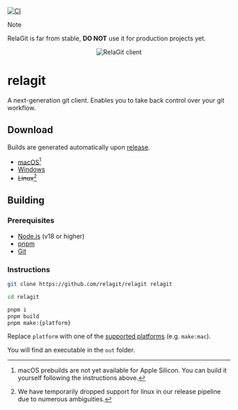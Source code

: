 [![CI](https://github.com/relagit/relagit/actions/workflows/ci.yml/badge.svg)](https://github.com/relagit/relagit/actions/workflows/ci.yml)

> [!NOTE]
> RelaGit is far from stable, **DO NOT** use it for production projects yet.

<div align="center">
	<picture>
	  <source media="(prefers-color-scheme: dark)" srcset="https://rela.dev/assets/projects/client-dark.png#">
	  <source media="(prefers-color-scheme: light)" srcset="https://rela.dev/assets/projects/client-light.png#">
	  <img alt="RelaGit client" src="https://rela.dev/assets/projects/client-dark.png#">
	</picture>
</div>

# relagit

A next-generation git client. Enables you to take back control over your git workflow.

## Download

Builds are generated automatically upon [release](https://github.com/relagit/relagit/releases).

- [macOS](https://github.com/relagit/relagit/releases/latest)[^1]
- [Windows](https://github.com/relagit/relagit/releases/latest)
- ~~Linux~~[^2]

[^1]: macOS prebuilds are not yet available for Apple Silicon. You can build it yourself following the instructions above.
[^2]: We have temporarily dropped support for linux in our release pipeline due to numerous ambiguities.

## Building

### Prerequisites

- [Node.js](https://nodejs.org/en/) (v18 or higher)
- [pnpm](https://pnpm.io/)
- [Git](https://git-scm.com/)

### Instructions

```bash
git clone https://github.com/relagit/relagit relagit

cd relagit

pnpm i
pnpm build
pnpm make:{platform}
```

Replace `platform` with one of the [supported platforms](https://github.com/relagit/relagit/blob/main/package.json#L19-L21) (e.g. `make:mac`).

You will find an executable in the `out` folder.